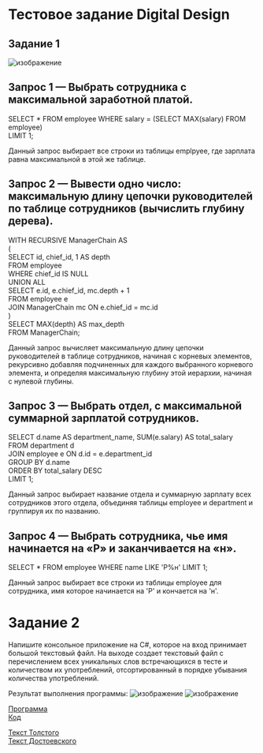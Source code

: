 # Тестовое задание Digital Design  
## Задание 1  
![изображение](https://github.com/Urvatov/test-digital-design/assets/117490456/9d485d1c-e477-4628-973a-06570b791a1b)  

## Запрос 1 — Выбрать сотрудника с максимальной заработной платой.  

SELECT *
FROM employee
WHERE salary = (SELECT MAX(salary) FROM employee)  
LIMIT 1;  

Данный запрос выбирает все строки из таблицы emplpyee, где зарплата равна максимальной в этой же таблице.  

## Запрос 2 — Вывести одно число: максимальную длину цепочки руководителей по таблице сотрудников (вычислить глубину дерева). 

WITH RECURSIVE ManagerChain AS  
(  
  SELECT id, chief_id, 1 AS depth  
  FROM employee  
  WHERE chief_id IS NULL  
  UNION ALL  
  SELECT e.id, e.chief_id, mc.depth + 1  
  FROM employee e  
  JOIN ManagerChain mc ON e.chief_id = mc.id  
)  
SELECT MAX(depth) AS max_depth  
FROM ManagerChain;  

Данный запрос вычисляет максимальную длину цепочки руководителей в таблице сотрудников, 
начиная с корневых элементов, рекурсивно добавляя подчиненных для каждого выбранного 
корневого элемента, и определяя максимальную глубину этой иерархии, начиная с нулевой глубины. 

## Запрос 3 — Выбрать отдел, с максимальной суммарной зарплатой сотрудников.  

SELECT d.name AS department_name, SUM(e.salary) AS total_salary  
FROM department d  
JOIN employee e ON d.id = e.department_id  
GROUP BY d.name  
ORDER BY total_salary DESC  
LIMIT 1;  

Данный запрос выбирает название отдела и суммарную зарплату всех сотрудников этого отдела, объединяя таблицы employee и department и группируя их по названию. 

## Запрос 4 — Выбрать сотрудника, чье имя начинается на «Р» и заканчивается на «н».

SELECT * FROM employee WHERE name LIKE 'Р%н' LIMIT 1;

Данный запрос выбирает все строки из таблицы employee для сотрудника, имя которое начинается на 'Р' и кончается на 'н'.  


# Задание 2
Напишите консольное приложение на C#, которое на вход принимает большой текстовый файл. На выходе создает текстовый
файл с перечислением всех уникальных слов встречающихся в тесте и количеством их
употреблений, отсортированный в порядке убывания количества употреблений.  

Результат выполнения программы:
![изображение](https://github.com/Urvatov/test-digital-design/assets/117490456/9a038357-95c4-4384-834f-77d60802310a)
![изображение](https://github.com/Urvatov/test-digital-design/assets/117490456/114740fb-42d8-4f46-a4e7-76ca351ee53a)

[Программа](TestApp/bin/Debug/net8.0/TestApp.exe)  
[Код](TestApp/Program.cs)  

[Текст Толстого](TestApp/bin/Debug/net8.0/textfile.txt)  
[Текст Достоевского](TestApp/bin/Debug/net8.0/textfile2.txt)




